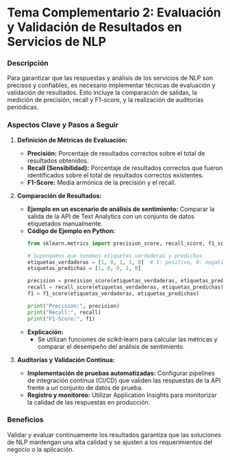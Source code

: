 # Tema Complementario 2: Evaluación y Validación de Resultados en Servicios de NLP

### Descripción  
Para garantizar que las respuestas y análisis de los servicios de NLP son precisos y confiables, es necesario implementar técnicas de evaluación y validación de resultados. Esto incluye la comparación de salidas, la medición de precisión, recall y F1-score, y la realización de auditorías periódicas.

### Aspectos Clave y Pasos a Seguir

1. **Definición de Métricas de Evaluación:**  
   - **Precisión:** Porcentaje de resultados correctos sobre el total de resultados obtenidos.
   - **Recall (Sensibilidad):** Porcentaje de resultados correctos que fueron identificados sobre el total de resultados correctos existentes.
   - **F1-Score:** Media armónica de la precisión y el recall.
   
2. **Comparación de Resultados:**  
   - **Ejemplo en un escenario de análisis de sentimiento:** Comparar la salida de la API de Text Analytics con un conjunto de datos etiquetados manualmente.
   - **Código de Ejemplo en Python:**
     ```python
     from sklearn.metrics import precision_score, recall_score, f1_score

     # Supongamos que tenemos etiquetas verdaderas y predichas
     etiquetas_verdaderas = [1, 0, 1, 1, 0]  # 1: positivo, 0: negativo
     etiquetas_predichas = [1, 0, 0, 1, 0]

     precision = precision_score(etiquetas_verdaderas, etiquetas_predichas)
     recall = recall_score(etiquetas_verdaderas, etiquetas_predichas)
     f1 = f1_score(etiquetas_verdaderas, etiquetas_predichas)

     print("Precisión:", precision)
     print("Recall:", recall)
     print("F1-Score:", f1)
     ```
   - **Explicación:**  
     - Se utilizan funciones de scikit‑learn para calcular las métricas y comparar el desempeño del análisis de sentimiento.

3. **Auditorías y Validación Continua:**  
   - **Implementación de pruebas automatizadas:** Configurar pipelines de integración continua (CI/CD) que validen las respuestas de la API frente a un conjunto de datos de prueba.
   - **Registro y monitoreo:** Utilizar Application Insights para monitorizar la calidad de las respuestas en producción.

### Beneficios  
Validar y evaluar continuamente los resultados garantiza que las soluciones de NLP mantengan una alta calidad y se ajusten a los requerimientos del negocio o la aplicación.